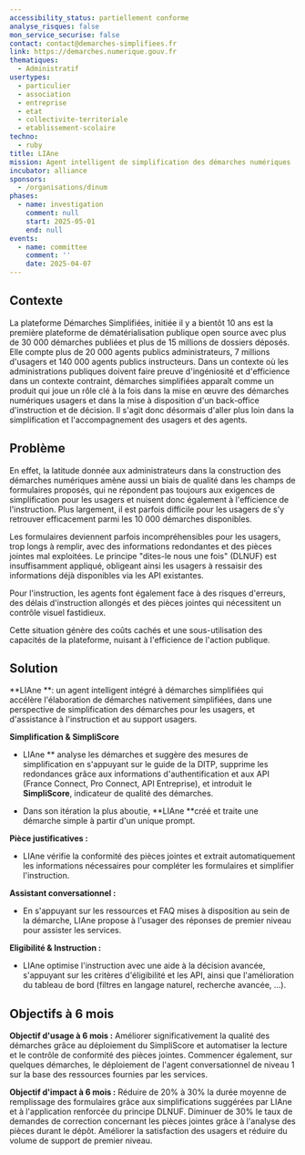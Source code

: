 ```yaml
---
accessibility_status: partiellement conforme
analyse_risques: false
mon_service_securise: false
contact: contact@demarches-simplifiees.fr
link: https://demarches.numerique.gouv.fr
thematiques:
  - Administratif
usertypes:
  - particulier
  - association
  - entreprise
  - etat
  - collectivite-territoriale
  - etablissement-scolaire
techno:
  - ruby
title: LIAne
mission: Agent intelligent de simplification des démarches numériques
incubator: alliance
sponsors:
  - /organisations/dinum
phases:
  - name: investigation
    comment: null
    start: 2025-05-01
    end: null
events:
  - name: committee
    comment: ''
    date: 2025-04-07
---
```

## Contexte

La plateforme Démarches Simplifiées, initiée il y a bientôt 10 ans est la première plateforme de dématérialisation publique open source avec plus de 30 000 démarches publiées et plus de 15 millions de dossiers déposés. Elle compte plus de 20 000 agents publics administrateurs, 7 millions d'usagers et 140 000 agents publics instructeurs. 
Dans un contexte où les administrations publiques doivent faire preuve d'ingéniosité et d'efficience dans un contexte contraint, démarches simplifiées apparaît comme un produit qui joue un rôle clé à la fois dans la mise en œuvre des démarches numériques usagers et dans la mise à disposition d'un back-office d'instruction et de décision. Il s'agit donc désormais d'aller plus loin dans la simplification et l'accompagnement des usagers et des agents.

## Problème

En effet, la latitude donnée aux administrateurs dans la construction des démarches numériques amène aussi un biais de qualité dans les champs de formulaires proposés, qui ne répondent pas toujours aux exigences de simplification pour les usagers et nuisent donc également à l'efficience de l'instruction. Plus largement, il est parfois difficile pour les usagers de s'y retrouver efficacement parmi les 10 000 démarches disponibles.

Les formulaires deviennent parfois incompréhensibles pour les usagers, trop longs à remplir, avec des informations redondantes et des pièces jointes mal exploitées. Le principe "dites-le nous une fois" (DLNUF) est insuffisamment appliqué, obligeant ainsi les usagers à ressaisir des informations déjà disponibles via les API existantes.

Pour l'instruction, les agents font également face à des risques d'erreurs, des délais d'instruction allongés et des pièces jointes qui nécessitent un contrôle visuel fastidieux.

Cette situation génère des coûts cachés et une sous-utilisation des capacités de la plateforme, nuisant à l'efficience de l'action publique.

## Solution

**LIAne **: un agent intelligent intégré à démarches simplifiées qui accélère l'élaboration de démarches nativement simplifiées, dans une perspective de simplification des démarches pour les usagers, et d'assistance à l'instruction et au support usagers.

**Simplification & SimpliScore**

*  LIAne ** analyse les démarches et suggère des mesures de simplification en s'appuyant sur le guide de la DITP, supprime les redondances grâce aux informations d'authentification et aux API (France Connect, Pro Connect, API Entreprise), et introduit le **SimpliScore**, indicateur de qualité des démarches.

* Dans son itération la plus aboutie, **LIAne **créé et traite une démarche simple à partir d'un unique prompt.

**Pièce justificatives :**

* LIAne vérifie la conformité des pièces jointes et extrait automatiquement les informations nécessaires pour compléter les formulaires et simplifier l'instruction.

**Assistant conversationnel :**

* En s'appuyant sur les ressources et FAQ mises à disposition au sein de la démarche, LIAne propose à l'usager des réponses de premier niveau pour assister les services.

**Eligibilité & Instruction :**

* LIAne optimise l'instruction avec une aide à la décision avancée, s'appuyant sur les critères d'éligibilité et les API, ainsi que l'amélioration du tableau de bord (filtres en langage naturel, recherche avancée, …).

## Objectifs à 6 mois

**Objectif d'usage à 6 mois :** Améliorer significativement la qualité des démarches grâce au déploiement du SimpliScore et automatiser la lecture et le contrôle de conformité des pièces jointes. Commencer également, sur quelques démarches, le déploiement de l'agent conversationnel de niveau 1 sur la base des ressources fournies par les services.

**Objectif d'impact à 6 mois :** Réduire de 20% à 30% la durée moyenne de remplissage des formulaires grâce aux simplifications suggérées par LIAne et à l'application renforcée du principe DLNUF. Diminuer de 30% le taux de demandes de correction concernant les pièces jointes grâce à l'analyse des pièces durant le dépôt. Améliorer la satisfaction des usagers et réduire du volume de support de premier niveau.
